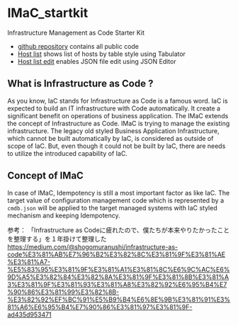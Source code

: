 # IMaC_startkit
Infrastructure Management as Code Starter Kit

- [github repository](https://github.ibm.com/cacf-jp-automation/IMaC_startkit)  contains all public code
- [Host list](table.html) shows list of hosts by table style using Tabulator
- [Host list edit](edit.html) enables JSON file edit using JSON Editor



## What is Infrastructure as Code ?

As you know, IaC stands for Infrastructure as Code is a famous word. IaC is expected to build an IT infrastructure with Code automatically. It create a significant benefit on operations of business application. The IMaC extends the concept of Infrastructure as Code. IMaC is trying to manage the existing infrastructure. The legacy old styled Business Application Infrastructure, which cannot be built automatically by IaC, is considered as outside of scope of IaC. But, even though it could not be built by IaC, there are needs to utilize the introduced capability of IaC.

## Concept of IMaC

In case of IMaC, Idempotency is still a most important factor as like IaC. The target value of configuration management code which is represented by a `cmdb.json` will be applied to the target managed systems with IaC styled mechanism and keeping Idempotency.


参考：
「Infrastructure as Codeに疲れたので、僕たちが本来やりたかったことを整理する」を１年掛けて整理した
https://medium.com/@shogomuranushi/infrastructure-as-code%E3%81%AB%E7%96%B2%E3%82%8C%E3%81%9F%E3%81%AE%E3%81%A7-%E5%83%95%E3%81%9F%E3%81%A1%E3%81%8C%E6%9C%AC%E6%9D%A5%E3%82%84%E3%82%8A%E3%81%9F%E3%81%8B%E3%81%A3%E3%81%9F%E3%81%93%E3%81%A8%E3%82%92%E6%95%B4%E7%90%86%E3%81%99%E3%82%8B-%E3%82%92%EF%BC%91%E5%B9%B4%E6%8E%9B%E3%81%91%E3%81%A6%E6%95%B4%E7%90%86%E3%81%97%E3%81%9F-ad435d953471
